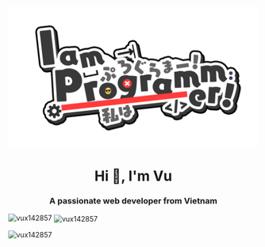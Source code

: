 ![logo](https://github.com/Vux142857/Vux142857/blob/main/IamProgrammerEnglish.png?raw=true)
<h1 align="center">Hi 👋, I'm Vu</h1>
<h3 align="center">A passionate web developer from Vietnam</h3>

<p><img align="left" src="https://github-readme-stats.vercel.app/api/top-langs?username=vux142857&show_icons=true&locale=en&layout=compact" alt="vux142857" /></p>

<p>&nbsp;<img align="center" src="https://github-readme-stats.vercel.app/api?username=vux142857&show_icons=true&locale=en" alt="vux142857" /></p>

<p><img align="center" src="https://github-readme-streak-stats.herokuapp.com/?user=vux142857&" alt="vux142857" /></p>
